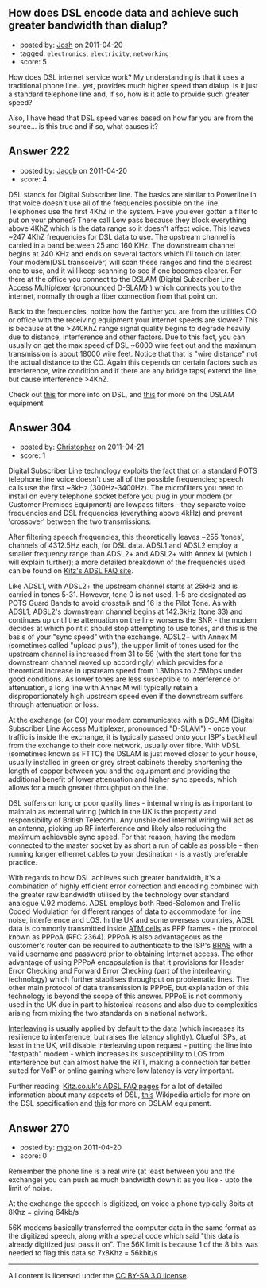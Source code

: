 ## How does DSL encode data and achieve such greater bandwidth than dialup?

- posted by: [Josh](https://stackexchange.com/users/-1/20-josh) on 2011-04-20
- tagged: `electronics`, `electricity`, `networking`
- score: 5

How does DSL internet service work? My understanding is that it uses a traditional phone line.. yet, provides much higher speed than dialup. Is it just a standard telephone line and, if so, how is it able to provide such greater speed?

Also, I have head that DSL speed varies based on how far you are from the source... is this true and if so, what causes it?


## Answer 222

- posted by: [Jacob](https://stackexchange.com/users/-1/28-jacob) on 2011-04-20
- score: 4

<p>DSL stands for Digital Subscriber line. The basics are similar to Powerline in that voice doesn't use all of the frequencies possible on the line. Telephones use the first 4KhZ in the system. Have you ever gotten a filter to put on your phones? There call Low pass because they block everything above 4KhZ which is the data range so it doesn't affect voice. This leaves ~247 4KhZ frequencies for DSL data to use. The upstream channel is carried in a band between 25 and 160 KHz. The downstream channel begins at 240 KHz and ends on several factors which I'll touch on later. Your modem(DSL transceiver) will scan these ranges and find the clearest one to use, and it will keep scanning to see if one becomes clearer. For there at the office you connect to the DSLAM (Digital Subscriber Line Access Multiplexer {pronounced D-SLAM} ) which connects you to the internet, normally through a fiber connection from that point on. </p>

<p>Back to the frequencies, notice how the farther you are from the utilities CO or office with the receiving equipment your internet speeds are slower? This is because at the >240KhZ range signal quality begins to degrade heavily due to distance, interference and other factors. Due to this fact, you can usually on get the max speed of DSL ~6000 wire feet out and the maximum transmission is about 18000 wire feet. Notice that that is "wire distance" not the actual distance to the CO. Again this depends on certain factors such as interference, wire condition and  if there are any bridge taps( extend the line, but cause interference >4KhZ.</p>

<p>Check out <a href="http://en.wikipedia.org/wiki/Digital_Subscriber_Line" rel="nofollow">this</a> for more info on DSL, and <a href="http://en.wikipedia.org/wiki/Digital_Subscriber_Line_Access_Multiplexer" rel="nofollow">this</a> for more on the DSLAM equipment</p>



## Answer 304

- posted by: [Christopher](https://stackexchange.com/users/-1/129-christopher) on 2011-04-21
- score: 1

<p>Digital Subscriber Line technology exploits the fact that on a standard POTS telephone line voice doesn't use all of the possible frequencies; speech calls use the first ~3kHz (300Hz-3400Hz). The microfilters you need to install on every telephone socket before you plug in your modem (or Customer Premises Equipment) are lowpass filters - they separate voice frequencies and DSL frequencies (everything above 4kHz) and prevent 'crossover' between the two transmissions.</p>

<p>After filtering speech frequencies, this theoretically leaves ~255 'tones', channels of 4312.5Hz each, for DSL data. ADSL1 and ADSL2 employ a smaller frequency range than ADSL2+ and ADSL2+ with Annex M (which I will explain further); a more detailed breakdown of the frequencies used can be found on <a href="http://www.kitz.co.uk/adsl/adsl_technology.htm#frequencies" rel="nofollow">Kitz's ADSL FAQ site</a>.</p>

<p>Like ADSL1, with ADSL2+ the upstream channel starts at 25kHz and is carried in tones 5-31. However, tone 0 is not used, 1-5 are designated as POTS Guard Bands to avoid crosstalk and 16 is the Pilot Tone. As with ADSL1, ADSL2's downstream channel begins at 142.3kHz (tone 33) and continues up until the attenuation on the line worsens the SNR - the modem decides at which point it should stop attempting to use tones, and this is the basis of your "sync speed" with the exchange. ADSL2+ with Annex M (sometimes called "upload plus"), the upper limit of tones used for the upstream channel is increased from 31 to 56 (with the start tone for the downstream channel moved up accordingly) which provides for a theoretical increase in upstream speed from 1.3Mbps to 2.5Mbps under good conditions. As lower tones are less susceptible to interference or attenuation, a long line with Annex M will typically retain a disproportionately high upstream speed even if the downstream suffers through attenuation or loss.</p>

<p>At the exchange (or CO) your modem communicates with a DSLAM (Digital Subscriber Line Access Multiplexer, pronounced "D-SLAM") - once your traffic is inside the exchange, it is typically passed onto your ISP's backhaul from the exchange to their core network, usually over fibre. With VDSL (sometimes known as FTTC) the DSLAM is just moved closer to your house, usually installed in green or grey street cabinets thereby shortening the length of copper between you and the equipment and providing the additional benefit of lower attenuation and higher sync speeds, which allows for a much greater throughput on the line.</p>

<p>DSL suffers on long or poor quality lines - internal wiring is as important to maintain as external wiring (which in the UK is the property and responsibility of British Telecom). Any unshielded internal wiring will act as an antenna, picking up RF interference and likely also reducing the maximum achievable sync speed. For that reason, having the modem connected to the master socket by as short a run of cable as possible - then running longer ethernet cables to your destination - is a vastly preferable practice. </p>

<p>With regards to how DSL achieves such greater bandwidth, it's a combination of highly efficient error correction and encoding combined with the greater raw bandwidth utilised by the technology over standard analogue V.92 modems. ADSL employs both Reed-Solomon and Trellis Coded Modulation for different ranges of data to accommodate for line noise, interference and LOS. In the UK and some overseas countries, ADSL data is commonly transmitted inside <a href="http://www.kitz.co.uk/adsl/data_transmission.htm" rel="nofollow">ATM cells</a> as PPP frames - the protocol known as PPPoA (RFC 2364). PPPoA is also advantageous as the customer's router can be required to authenticate to the ISP's <a href="http://en.wikipedia.org/wiki/Broadband_Remote_Access_Server" rel="nofollow">BRAS</a> with a valid username and password prior to obtaining Internet access. The other advantage of using PPPoA encapsulation is that it provisions for Header Error Checking and Forward Error Checking (part of the interleaving technology) which further stabilises throughput on problematic lines. The other main protocol of data transmission is PPPoE, but explanation of this technology is beyond the scope of this answer. PPPoE is not commonly used in the UK due in part to historical reasons and also due to complexities arising from mixing the two standards on a national network. </p>

<p><a href="http://www.kitz.co.uk/adsl/interleaving.htm" rel="nofollow">Interleaving</a> is usually applied by default to the data (which increases its resilience to interference, but raises the latency slightly). Clueful ISPs, at least in the UK, will disable interleaving upon request - putting the line into "fastpath" modem - which increases its susceptibility to LOS from interference but can almost halve the RTT, making a connection far better suited for VoIP or online gaming where low latency is very important.</p>

<p>Further reading: <a href="http://www.kitz.co.uk/adsl/equip.htm" rel="nofollow">Kitz.co.uk's ADSL FAQ pages</a> for a lot of detailed information about many aspects of DSL, <a href="http://en.wikipedia.org/wiki/Digital_Subscriber_Line" rel="nofollow">this</a> Wikipedia article for more on the DSL specification and <a href="http://en.wikipedia.org/wiki/Digital_Subscriber_Line_Access_Multiplexer" rel="nofollow">this</a> for more on DSLAM equipment.</p>



## Answer 270

- posted by: [mgb](https://stackexchange.com/users/-1/15-mgb) on 2011-04-20
- score: 0

Remember the phone line is a real wire (at least between you and the exchange) you can push as much bandwidth down it as you like - upto the limit of noise.

At the exchange the speech is digitized, on voice a phone typically 8bits at 8Khz = giving 64kb/s  
  
56K modems basically transferred the computer data in the same format as the digitized speech, along with a special code which said "this data is already digitized just pass it on". The 56K limit is because 1 of the 8 bits was needed to flag this data so 7x8Khz = 56kbit/s




---

All content is licensed under the [CC BY-SA 3.0 license](https://creativecommons.org/licenses/by-sa/3.0/).

